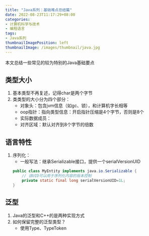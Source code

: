 ```yaml
---
title: "Java系列：基础难点总结篇"
date: 2022-08-23T11:17:29+08:00
categories:
- 计算机科学与技术
- 编程语言
tags:
- Java系列
thumbnailImagePosition: left
thumbnailImage: /images/thumbnail/java.jpg
---
```

本文总结一些常见的较为特别的Java基础要点
<!--more-->
## 类型大小
1. 基本类型不再复述，记得char是两个字节
1. 类类型的大小分为四个部分：
    - 对象头：包含jvm信息（如gc、锁），和计算机字长相等
    - oop指针：指向类型信息：开启指针压缩是4个字节，否则是8个
    - 实际数据成员：
    - 对齐区域：默认对齐到8个字节的倍数
## 语言特性
1. 序列化：
    - 一般写法：继承Serializable接口，提供一个serialVersionUID
    ```java
    public class MyEntity implements java.io.Serializable {
        // 该UID可以用于序列化内容的版本控制
        private static final long serialVersionUID=1L;
    }
    ```
## 泛型
1. Java的泛型和C++的是两种实现方式
1. 如何保留完整的泛型类型？
    - 使用Type、TypeToken